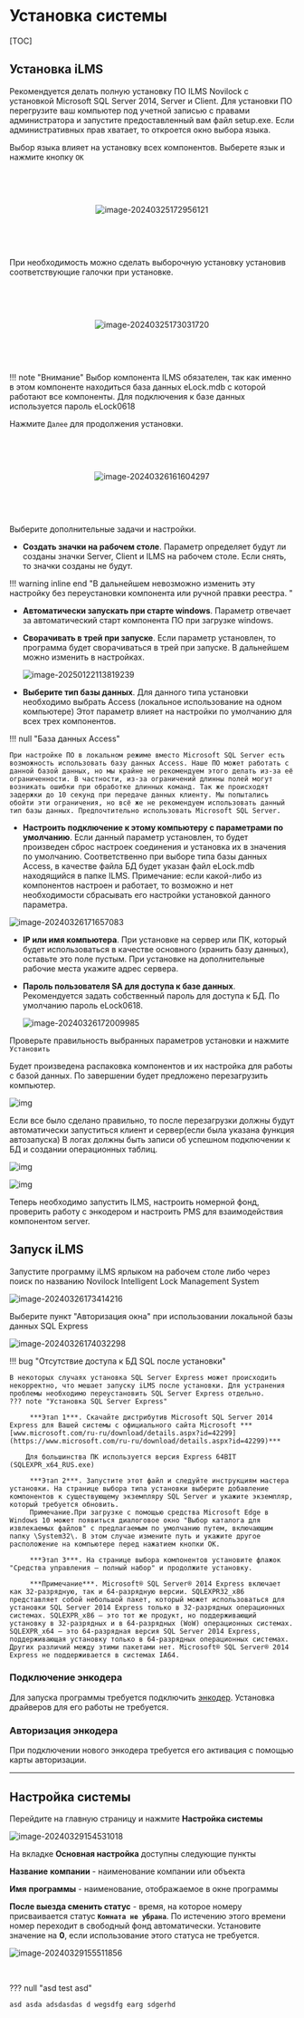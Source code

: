 # Установка системы

\[TOC\]

## Установка iLMS

Рекомендуется делать полную установку ПО ILMS Novilock с установкой Microsoft SQL Server 2014, Server и Client. Для установки ПО перегрузите ваш компьютер под учетной записью с правами администратора и запустите предоставленный вам файл setup.exe. Если административных прав хватает, то откроется окно выбора языка.

Выбор языка влияет на установку всех компонентов. Выберете язык и нажмите кнопку `OK`

&nbsp;

&nbsp;

<div align="center"><img src="img/image-20240325172956121.png" alt="image-20240325172956121" /></div>

&nbsp;

&nbsp;

При необходимость можно сделать выборочную установку установив соответствующие галочки при установке.

&nbsp;

&nbsp;

<div align="center"><img src="img\image-20240325173031720.png" alt="image-20240325173031720" align="middle" /></div>

&nbsp;

&nbsp;

!!! note "Внимание" Выбор компонента ILMS обязателен, так как именно в этом компоненте находиться база данных eLock.mdb с которой работают все компоненты. Для подключения к базе данных используется пароль eLock0618

Нажмите `Далее` для продолжения установки.

&nbsp;

&nbsp;

<div align="center"><img src="img/image-20240326161604297.png" alt="image-20240326161604297" /></div>

&nbsp;

&nbsp;

Выберите дополнительные задачи и настройки.

* **Создать значки на рабочем столе**. Параметр определяет будут ли созданы значки Server, Client и ILMS на рабочем столе. Если снять, то значки созданы не будут.

!!! warning inline end "В дальнейшем невозможно изменить эту настройку без переустановки компонента или ручной правки реестра. "

* **Автоматически запускать при старте windows**. Параметр отвечает за автоматический старт компонента ПО при загрузке windows.
* **Сворачивать в трей при запуске**. Если параметр установлен, то программа будет сворачиваться в трей при запуске. В дальнейшем можно изменить в настройках.

  ![image-20250122113819239](assets/image-20250122113819239.png)

* **Выберите тип базы данных**. Для данного типа установки необходимо выбрать Access (локальное использование на одном компьютере) Этот параметр влияет на настройки по умолчанию для всех трех компонентов.

!!! null "База данных Access"

    При настройке ПО в локальном режиме вместо Microsoft SQL Server есть возможность использовать базу данных Access. Наше ПО может работать с данной базой данных, но мы крайне не рекомендуем этого делать из-за её ограниченности. В частности, из-за ограничений длинны полей могут возникать ошибки при обработке длинных команд. Так же происходят задержки до 10 секунд при передаче данных клиенту. Мы попытались обойти эти ограничения, но всё же не рекомендуем использовать данный тип базы данных. Предпочтительно использовать Microsoft SQL Server.

* **Настроить подключение к этому компьютеру с параметрами по умолчанию**. Если данный параметр установлен, то будет произведен сброс настроек соединения и установка их в значения по умолчанию. Соответственно при выборе типа базы данных Access, в качестве файла БД будет указан файл eLock.mdb находящийся в папке ILMS. Примечание: если какой-либо из компонентов настроен и работает, то возможно и нет необходимости сбрасывать его настройки установкой данного параметра.

![image-20240326171657083](assets/image-20240326171657083.png)

* **IP или имя компьютера**. При установке на сервер или ПК, который будет использоваться в качестве основного (хранить базу данных), оставьте это поле пустым. При установке на дополнительные рабочие места укажите адрес сервера.
* **Пароль пользователя SA для доступа к базе данных**. Рекомендуется задать собственный пароль для доступа к БД. По умолчанию пароль eLock0618.

  ![image-20240326172009985](img/image-20240326172009985.png)

Проверьте правильность выбранных параметров установки и нажмите  `Установить`

Будет произведена распаковка компонентов и их настройка для работы с базой данных. По завершении будет предложено перезагрузить компьютер.

![img](assets/Aspose.Words.a296ae07-d261-4ff1-aaee-5e9b9cd1c4e1.009.png)

Если все было сделано правильно, то после перезагрузки должны будут автоматически запуститься клиент и сервер(если была указана функция автозапуска) В логах должны быть записи об успешном подключении к БД и создании операционных таблиц.

![img](assets/Aspose.Words.a296ae07-d261-4ff1-aaee-5e9b9cd1c4e1.010.png)

![img](assets/Aspose.Words.a296ae07-d261-4ff1-aaee-5e9b9cd1c4e1.011.png)

Теперь необходимо запустить ILMS, настроить номерной фонд, проверить работу с энкодером и настроить PMS для взаимодействия компонентом server.

## Запуск iLMS

Запустите программу iLMS ярлыком на рабочем столе либо через поиск по названию Novilock Intelligent Lock Management System

![image-20240326173414216](assets/image-20240326173414216.png)

Выберите пункт "Авторизация окна" при использовании локальной базы данных SQL Express

![image-20240326174032298](assets/image-20240326174032298.png)

!!! bug "Отсутствие доступа к БД SQL после установки"

    В некоторых случаях установка SQL Server Express может происходить некорректно, что мешает запуску iLMS после установки. Для устранения проблемы необходимо переустановить SQL Server Express отдельно.
    ??? note "Установка SQL Server Express"

         ***Этап 1***. Скачайте дистрибутив Microsoft SQL Server 2014 Express для Вашей системы с официального сайта Microsoft ***[www.microsoft.com/ru-ru/download/details.aspx?id=42299](https://www.microsoft.com/ru-ru/download/details.aspx?id=42299)***

    	Для большинства ПК используется версия Express 64BIT (SQLEXPR_x64_RUS.exe)

         ***Этап 2***. Запустите этот файл и следуйте инструкциям мастера установки. На странице выбора типа установки выберите добавление компонентов к существующему экземпляру SQL Server и укажите экземпляр, который требуется обновить.
         Примечание.При загрузке с помощью средства Microsoft Edge в Windows 10 может появиться диалоговое окно "Выбор каталога для извлекаемых файлов" с предлагаемым по умолчанию путем, включающим папку \System32\. В этом случае измените путь и укажите другое расположение на компьютере перед нажатием кнопки ОК.

         ***Этап 3***. На странице выбора компонентов установите флажок "Средства управления — полный набор" и продолжите установку.

         ***Примечание***. Microsoft® SQL Server® 2014 Express включает как 32-разрядную, так и 64-разрядную версии. SQLEXPR32_x86 представляет собой небольшой пакет, который может использоваться для установки SQL Server 2014 Express только в 32-разрядных операционных системах. SQLEXPR_x86 — это тот же продукт, но поддерживающий установку в 32-разрядных и в 64-разрядных (WoW) операционных системах. SQLEXPR_x64 — это 64-разрядная версия SQL Server 2014 Express, поддерживающая установку только в 64-разрядных операционных системах. Других различий между этими пакетами нет. Microsoft® SQL Server® 2014 Express не поддерживается в системах IA64.

### Подключение энкодера

Для запуска программы требуется подключить [энкодер](https://novilock.ru/index.php?route=product/product&amp;path=71_77&amp;product_id=108). Установка драйверов для его работы не требуется.

### Авторизация энкодера

При подключении нового энкодера требуется его активация с помощью карты авторизации.

---

## Настройка системы

Перейдите на главную страницу и нажмите **Настройка системы**

![image-20240329154531018](assets/image-20240329154531018.png)

На вкладке **Основная настройка** доступны следующие пункты

**Название** **компании** - наименование компании или объекта

**Имя** **программы** - наименование, отображаемое в окне программы

**После выезда сменить статус** - время, на которое номеру присваивается статус **`Комната не убрана`**. По истечению этого времени номер переходит в свободный фонд автоматически. Установите значение на **0**, если использование этого статуса не требуется.

![image-20240329155511856](assets/image-20240329155511856.png)

&nbsp;

??? null "asd test asd"

    asd asda adsdasdas d wegsdfg earg sdgerhd